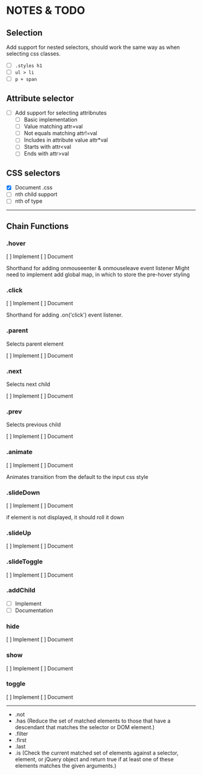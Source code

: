 # NOTES & TODO

## Selection

Add support for nested selectors, should work the same way as when selecting css classes.

- [ ] `.styles h1`
- [ ] `ul > li`
- [ ] `p + span`

## Attribute selector

- [ ] Add support for selecting attribnutes
  - [ ] Basic implementation
  - [ ] Value matching attr=val
  - [ ] Not equals matching attr!=val
  - [ ] Includes in attribute value attr\*val
  - [ ] Starts with attr<val
  - [ ] Ends with attr>val

## CSS selectors

- [x] Document .css
- [ ] nth child support
- [ ] nth of type

---

## Chain Functions

### .hover

[ ] Implement
[ ] Document

Shorthand for adding onmouseenter & onmouseleave event listener
Might need to implement add global map, in which to store the pre-hover styling

### .click

[ ] Implement
[ ] Document

Shorthand for adding .on('click') event listener.

### .parent

Selects parent element

[ ] Implement
[ ] Document

### .next

Selects next child

[ ] Implement
[ ] Document

### .prev

Selects previous child

[ ] Implement
[ ] Document

### .animate

[ ] Implement
[ ] Document

Animates transition from the default to the input css style

### .slideDown

[ ] Implement
[ ] Document

if element is not displayed, it should roll it down

### .slideUp

[ ] Implement
[ ] Document

### .slideToggle

[ ] Implement
[ ] Document

### .addChild

- [ ] Implement
- [ ] Documentation

### hide

[ ] Implement
[ ] Document

### show

[ ] Implement
[ ] Document

### toggle

[ ] Implement
[ ] Document

---

- .not
- .has (Reduce the set of matched elements to those that have a descendant that matches the selector or DOM element.)
- .filter
- .first
- .last
- .is (Check the current matched set of elements against a selector, element, or jQuery object and return true if at least one of these elements matches the given arguments.)
